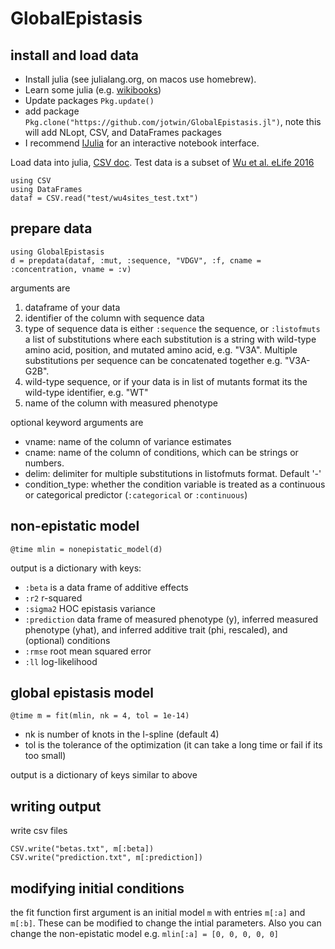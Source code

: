 # GlobalEpistasis

## install and load data
* Install julia (see julialang.org, on macos use homebrew). 
* Learn some julia (e.g. [wikibooks](https://en.wikibooks.org/wiki/Introducing_Julia))
* Update packages `Pkg.update()`
* add package `Pkg.clone("https://github.com/jotwin/GlobalEpistasis.jl")`, note this will add NLopt, CSV, and DataFrames packages
* I recommend [IJulia](https://github.com/JuliaLang/IJulia.jl) for an interactive notebook interface.

Load data into julia, [CSV doc](http://juliadata.github.io/CSV.jl/stable/). Test data is a subset of [Wu et al. eLife 2016](https://elifesciences.org/content/5/e16965/)
```
using CSV
using DataFrames
dataf = CSV.read("test/wu4sites_test.txt")
```
## prepare data

```
using GlobalEpistasis
d = prepdata(dataf, :mut, :sequence, "VDGV", :f, cname = :concentration, vname = :v)
```
arguments are

1. dataframe of your data
2. identifier of the column with sequence data
3. type of sequence data is either `:sequence` the sequence, or `:listofmuts` a list of substitutions where each substitution is a string with wild-type amino acid, position, and mutated amino acid, e.g. "V3A". Multiple substitutions per sequence can be concatenated together e.g. "V3A-G2B".
4. wild-type sequence, or if your data is in list of mutants format its the wild-type identifier, e.g. "WT"
5. name of the column with measured phenotype

optional keyword arguments are

* vname: name of the column of variance estimates
* cname: name of the column of conditions, which can be strings or numbers.
* delim: delimiter for multiple substitutions in listofmuts format. Default '-'
* condition_type: whether the condition variable is treated as a continuous or categorical predictor (`:categorical` or `:continuous`)

## non-epistatic model

```
@time mlin = nonepistatic_model(d)
```

output is a dictionary with keys:
* `:beta` is a data frame of additive effects
* `:r2` r-squared
* `:sigma2` HOC epistasis variance
* `:prediction` data frame of measured phenotype (y), inferred measured phenotype (yhat), and inferred additive trait (phi, rescaled), and (optional) conditions
* `:rmse` root mean squared error
* `:ll` log-likelihood

## global epistasis model

```
@time m = fit(mlin, nk = 4, tol = 1e-14)
```
* nk is number of knots in the I-spline (default 4)
* tol is the tolerance of the optimization (it can take a long time or fail if its too small)

output is a dictionary of keys similar to above

## writing output

write csv files

```
CSV.write("betas.txt", m[:beta])
CSV.write("prediction.txt", m[:prediction])

```

## modifying initial conditions
the fit function first argument is an initial model `m` with entries `m[:a]` and `m[:b]`. These can be modified to change the intial parameters. Also you can change the non-epistatic model e.g. `mlin[:a] = [0, 0, 0, 0, 0]`
